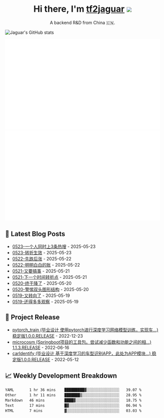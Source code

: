 <h1 align="center">Hi there, I'm <a href="https://tf2jaguar.github.io/" target="_blank">tf2jaguar</a> <img
src="https://github.com/blackcater/blackcater/raw/main/images/Hi.gif" height="32" /></h1>

<p align="center">A backend R&D from China 🇨🇳.</p>

<!-- github_readme_stats starts -->
![Jaguar's GitHub stats](https://github-readme-stats.vercel.app/api?username=tf2jaguar&count_private=true&show_icons=true&bg_color=30,e96443,904e95&icon_color=fff&&title_color=fff&text_color=fff)
<!-- github_readme_stats ends -->

<!-- custom_generate_github_stats starts -->
![](https://raw.githubusercontent.com/tf2jaguar/tf2jaguar/main/generated/overview.svg)
![](https://raw.githubusercontent.com/tf2jaguar/tf2jaguar/main/generated/languages.svg)
<!-- custom_generate_github_stats ends -->

## 📝 Latest Blog Posts

<!-- recent_blogs starts -->
* <a href='https://tf2jaguar.dpdns.org/mbd-0523.html' target='_blank'>0523-一个人同时上3条热搜</a> - 2025-05-23
* <a href='https://tf2jaguar.dpdns.org/dbhzt-0523.html' target='_blank'>0523-转折生效</a> - 2025-05-23
* <a href='https://tf2jaguar.dpdns.org/dbhzt-0522.html' target='_blank'>0522-先跌后涨</a> - 2025-05-22
* <a href='https://tf2jaguar.dpdns.org/mbd-0522.html' target='_blank'>0522-明明白白的账</a> - 2025-05-22
* <a href='https://tf2jaguar.dpdns.org/mbd-0521.html' target='_blank'>0521-又要搞事</a> - 2025-05-21
* <a href='https://tf2jaguar.dpdns.org/dbhzt-0521.html' target='_blank'>0521-下一个时间转折点</a> - 2025-05-21
* <a href='https://tf2jaguar.dpdns.org/mbd-0520.html' target='_blank'>0520-终于降了</a> - 2025-05-20
* <a href='https://tf2jaguar.dpdns.org/dbhzt-0520.html' target='_blank'>0520-警惕双头图形结构</a> - 2025-05-20
* <a href='https://tf2jaguar.dpdns.org/mbd-0519.html' target='_blank'>0519-又转向了</a> - 2025-05-19
* <a href='https://tf2jaguar.dpdns.org/dbhzt-0519.html' target='_blank'>0519-还得多多观察</a> - 2025-05-19
<!-- recent_blogs ends -->

## 🎯 Project Release

<!-- github_recent_releases starts -->
* <a href='https://github.com/tf2jaguar/pytorch_train/releases/tag/1.0.0.RELEASE' target='_blank'>pytorch_train (毕业设计 使用pytorch进行深度学习网络模型训练，实现车...) 稳定版1.0.0.RELEASE</a> - 2022-12-23
* <a href='https://github.com/tf2jaguar/microcosm/releases/tag/1.1.3.RELEASE' target='_blank'>microcosm (Springboot项目的工具包。尝试减少函数和功能之间的相...) 1.1.3.RELEASE</a> - 2022-06-16
* <a href='https://github.com/tf2jaguar/carIdentify/releases/tag/1.0.0.RELEASE' target='_blank'>carIdentify (毕业设计 基于深度学习的车型识别APP，此处为APP模块...) 稳定版1.0.0.RELEASE</a> - 2022-05-12
<!-- github_recent_releases ends -->

## 📈 Weekly Development Breakdown

<!--START_SECTION:waka-->

```txt
YAML       1 hr 36 mins    █████████▓░░░░░░░░░░░░░░░   39.07 %
Other      1 hr 11 mins    ███████▒░░░░░░░░░░░░░░░░░   28.95 %
Markdown   46 mins         ████▓░░░░░░░░░░░░░░░░░░░░   18.75 %
Text       17 mins         █▓░░░░░░░░░░░░░░░░░░░░░░░   06.94 %
HTML       7 mins          ▓░░░░░░░░░░░░░░░░░░░░░░░░   03.03 %
```

<!--END_SECTION:waka-->
